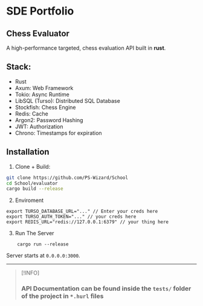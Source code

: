 # SDE Portfolio

## Chess Evaluator
A high-performance targeted, chess evaluation API built in **rust**. 

## Stack:
- Rust
- Axum: Web Framework
- Tokio: Async Runtime
- LibSQL (Turso): Distributed SQL Database
- Stockfish: Chess Engine
- Redis: Cache
- Argon2: Password Hashing
- JWT: Authorization
- Chrono: Timestamps for expiration

## Installation

1. Clone + Build:
```bash
git clone https://github.com/PS-Wizard/School
cd School/evaluator
cargo build --release
```

2. Enviroment
```
export TURSO_DATABASE_URL="..." // Enter your creds here
export TURSO_AUTH_TOKEN="..." // your creds here
export REDIS_URL="redis://127.0.0.1:6379" // your thing here
```

3. Run The Server
```
    cargo run --release
```

Server starts at `0.0.0.0:3000`. 

---

>[!INFO]
> ### API Documentation can be found inside the `tests/` folder of the project in `*.hurl` files

